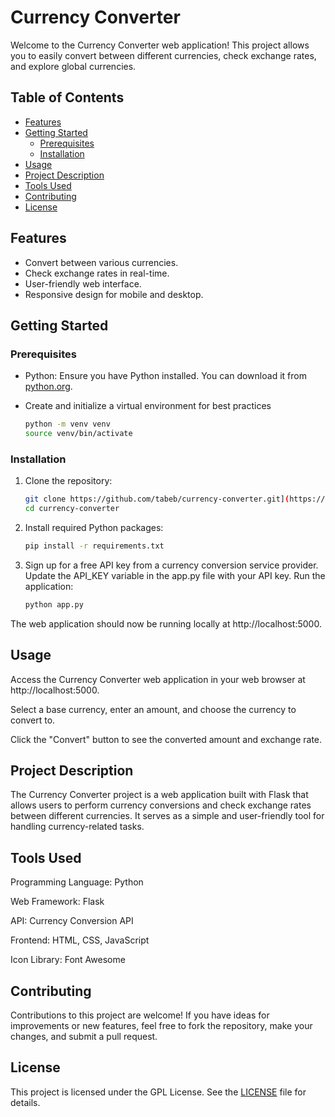
# Currency Converter

Welcome to the Currency Converter web application! This project allows you to easily convert between different currencies, check exchange rates, and explore global currencies.

## Table of Contents

- [Features](#features)
- [Getting Started](#getting-started)
  - [Prerequisites](#prerequisites)
  - [Installation](#installation)
- [Usage](#usage)
- [Project Description](#project-description)
- [Tools Used](#tools-used)
- [Contributing](#contributing)
- [License](#license)



## Features

- Convert between various currencies.
- Check exchange rates in real-time.
- User-friendly web interface.
- Responsive design for mobile and desktop.

## Getting Started

### Prerequisites

- Python: Ensure you have Python installed. You can download it from [python.org](https://www.python.org/downloads/).

- Create and initialize a virtual environment for best practices
   ```bash
   python -m venv venv
   source venv/bin/activate

### Installation

1. Clone the repository:

   ```bash
   git clone https://github.com/tabeb/currency-converter.git](https://github.com/tabebill/python-projects.git
   cd currency-converter

   
2. Install required Python packages:

   ```bash
   pip install -r requirements.txt


3. Sign up for a free API key from a currency conversion service provider.
Update the API_KEY variable in the app.py file with your API key.
Run the application:

   ```bash
   python app.py

The web application should now be running locally at http://localhost:5000.


## Usage

Access the Currency Converter web application in your web browser at http://localhost:5000.

Select a base currency, enter an amount, and choose the currency to convert to.

Click the "Convert" button to see the converted amount and exchange rate.

## Project Description

The Currency Converter project is a web application built with Flask that allows users to perform currency conversions and check exchange rates between different currencies. It serves as a simple and user-friendly tool for handling currency-related tasks.

## Tools Used

Programming Language: Python

Web Framework: Flask

API: Currency Conversion API

Frontend: HTML, CSS, JavaScript

Icon Library: Font Awesome

## Contributing
Contributions to this project are welcome! If you have ideas for improvements or new features, feel free to fork the repository, make your changes, and submit a pull request.

## License
This project is licensed under the GPL License. See the [LICENSE](https://github.com/collective/example.p4p5/blob/master/LICENSE.GPL) file for details.
